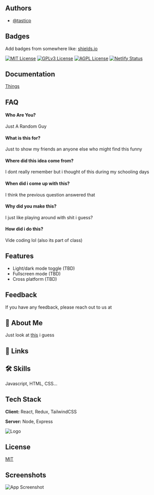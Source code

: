 
## Authors

- [@tasticp](https://github.com/tasticp)


## Badges

Add badges from somewhere like: [shields.io](https://shields.io/)

[![MIT License](https://img.shields.io/badge/License-MIT-green.svg)](https://choosealicense.com/licenses/mit/)
[![GPLv3 License](https://img.shields.io/badge/License-GPL%20v3-yellow.svg)](https://opensource.org/licenses/)
[![AGPL License](https://img.shields.io/badge/license-AGPL-blue.svg)](http://www.gnu.org/licenses/agpl-3.0)
[![Netlify Status](https://api.netlify.com/api/v1/badges/32201c75-f924-4bfa-8971-cb69abd8b9cc/deploy-status)](https://app.netlify.com/projects/godstype/deploys)

## Documentation

[Things](https://github.com/tasticp/tasticp_/blob/main/Items.md)


## FAQ

#### Who Are You?

Just A Random Guy

#### What is this for?

Just to show my friends an anyone else who might find this funny

#### Where did this idea come from?

I dont really remember but i thought of this during my schooling days

#### When did i come up with this?

I think the previous question answered that

#### Why did you make this?

I just like playing around with shit i guess?

#### How did i do this?

Vide coding lol (also its part of class)
## Features

- Light/dark mode toggle (TBD)
- Fullscreen mode (TBD)
- Cross platform (TBD)


## Feedback

If you have any feedback, please reach out to us at


## 🚀 About Me
Just look at [this](https://github.com/tasticp) i guess 


## 🔗 Links
<!--
[![portfolio](https://img.shields.io/badge/my_portfolio-000?style=for-the-badge&logo=ko-fi&logoColor=white)](https://katherineoelsner.com/)
[![linkedin](https://img.shields.io/badge/my_linkedin-0A66C2?style=for-the-badge&logo=linkedin&logoColor=white)](https://www.linkedin.com/)
[![twitter](https://img.shields.io/badge/my_twitter-1DA1F2?style=for-the-badge&logo=twitter&logoColor=white)](https://twitter.com/)
-->
## 🛠 Skills
Javascript, HTML, CSS...


## Tech Stack

**Client:** React, Redux, TailwindCSS

**Server:** Node, Express


![Logo](https://dev-to-uploads.s3.amazonaws.com/uploads/articles/th5xamgrr6se0x5ro4g6.png)


## License

[MIT](https://choosealicense.com/licenses/mit/)


## Screenshots

![App Screenshot](https://via.placeholder.com/468x300?text=App+Screenshot+Here)

